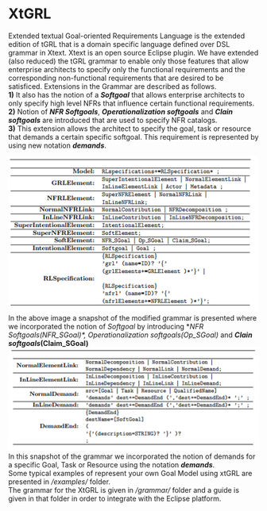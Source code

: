 # XtGRL
Extended textual Goal-oriented Requirements Language is the extended edition of tGRL that is a domain specific language defined over DSL grammar in Xtext. Xtext is an open source Eclipse plugin. We have extended (also reduced) the tGRL grammar to enable only those features that allow enterprise architects to specify only the functional requirements and the corresponding non-functional requirements that are desired to be satisficed.
Extensions in the Grammar are described as follows.\
**1)** It also has the notion of a **_Softgoal_** that allows enterprise architects to only specify high level NFRs that
influence certain functional requirements.\
**2)** Notion of **_NFR Softgoals_**, **_Operationalization softgoals_** and **_Clain softgoals_** are introduced that are used to specify NFR catalogs.\
**3)** This extension allows the architect to specify the goal, task or resource that demands a certain specific softgoal. This requirement is represented by using new notation **_demands_**.

   ![](https://github.com/GRL2APK/XtGRL/blob/master/images/img1.PNG)\
In the above image a snapshot of the modified grammar is presented where we incorporated the notion of *_Softgoal_* by introducing  **_NFR Softgoals(NFR_SGoal)_*, *_Operationalization softgoals(Op_SGoal)_** and **_Clain softgoals_(Claim_SGoal)**
   ![](https://github.com/GRL2APK/XtGRL/blob/master/images/img2.PNG)\
In this snapshot of the grammar we incorporated the notion of demands for a specific Goal, Task or Resource using the notation **_demands_**.\
Some typical examples of represent your own Goal Model using xtGRL are presented in *_/examples/_* folder.\
The grammar for the XtGRL is given in *_/grammar/_* folder and a guide is given in that folder in order to integrate with the Eclipse platform.
   
      
